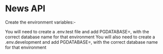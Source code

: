 # News API

Create the environment variables:-

You will need to create a .env.test file and add PGDATABASE=, with the correct database name for that environment
You will also need to create a .env.development and add PGDATABASE=, with the correct database name for that environment